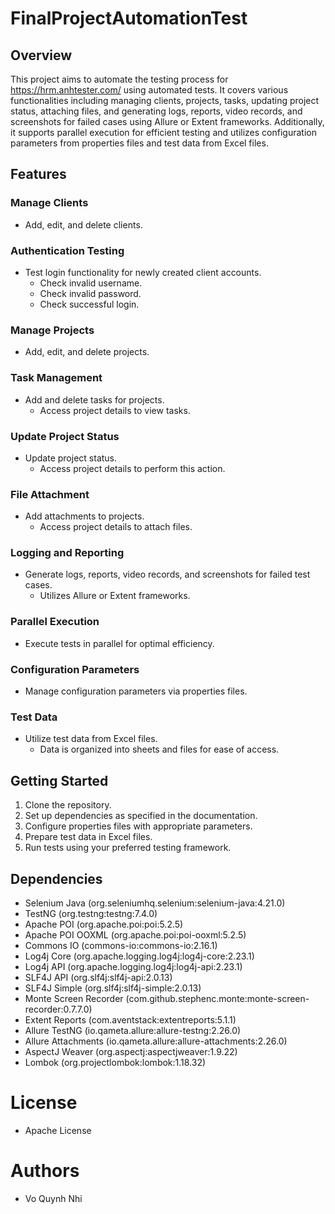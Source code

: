 ﻿# **FinalProjectAutomationTest**

## Overview

This project aims to automate the testing process for https://hrm.anhtester.com/ using automated tests. It covers
various functionalities including managing clients, projects, tasks, updating project status, attaching files, and
generating logs, reports, video records, and screenshots for failed cases using Allure or Extent frameworks.
Additionally, it supports parallel execution for efficient testing and utilizes configuration parameters from properties
files and test data from Excel files.

## Features

### Manage Clients

* Add, edit, and delete clients.

### Authentication Testing

* Test login functionality for newly created client accounts.
    * Check invalid username.
    * Check invalid password.
    * Check successful login.

### Manage Projects

* Add, edit, and delete projects.

### Task Management

* Add and delete tasks for projects.
    * Access project details to view tasks.

### Update Project Status

* Update project status.
    * Access project details to perform this action.

### File Attachment

* Add attachments to projects.
    * Access project details to attach files.

### Logging and Reporting

* Generate logs, reports, video records, and screenshots for failed test cases.
    * Utilizes Allure or Extent frameworks.

### Parallel Execution

* Execute tests in parallel for optimal efficiency.

### Configuration Parameters

* Manage configuration parameters via properties files.

### Test Data

* Utilize test data from Excel files.
    * Data is organized into sheets and files for ease of access.

## Getting Started

1. Clone the repository.
2. Set up dependencies as specified in the documentation.
3. Configure properties files with appropriate parameters.
4. Prepare test data in Excel files.
5. Run tests using your preferred testing framework.

## Dependencies

* Selenium Java (org.seleniumhq.selenium:selenium-java:4.21.0)
* TestNG (org.testng:testng:7.4.0)
* Apache POI (org.apache.poi:poi:5.2.5)
* Apache POI OOXML (org.apache.poi:poi-ooxml:5.2.5)
* Commons IO (commons-io:commons-io:2.16.1)
* Log4j Core (org.apache.logging.log4j:log4j-core:2.23.1)
* Log4j API (org.apache.logging.log4j:log4j-api:2.23.1)
* SLF4J API (org.slf4j:slf4j-api:2.0.13)
* SLF4J Simple (org.slf4j:slf4j-simple:2.0.13)
* Monte Screen Recorder (com.github.stephenc.monte:monte-screen-recorder:0.7.7.0)
* Extent Reports (com.aventstack:extentreports:5.1.1)
* Allure TestNG (io.qameta.allure:allure-testng:2.26.0)
* Allure Attachments (io.qameta.allure:allure-attachments:2.26.0)
* AspectJ Weaver (org.aspectj:aspectjweaver:1.9.22)
* Lombok (org.projectlombok:lombok:1.18.32)

# License

* Apache License

# Authors

* Vo Quynh Nhi


